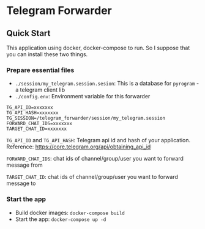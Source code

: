 # Telegram Forwarder

## Quick Start

This application using docker, docker-compose to run. So I suppose that you can 
install these two things.

### Prepare essential files

- `./session/my_telegram.session.sesion`: This is a database for `pyrogram` - a telegram
client lib
- `./config.env`: Environment variable for this forwarder

```env
TG_API_ID=xxxxxxx
TG_API_HASH=xxxxxxx
TG_SESSION=/telegram_forwarder/session/my_telegram.session
FORWARD_CHAT_IDS=xxxxxxx
TARGET_CHAT_ID=xxxxxxx
```
`TG_API_ID` and `TG_API_HASH`: Telegram api id and hash of your application.
Reference: https://core.telegram.org/api/obtaining_api_id

`FORWARD_CHAT_IDS`: chat ids of channel/group/user you want to forward 
message from

`TARGET_CHAT_ID`: chat ids of channel/group/user you want to forward 
message to

### Start the app

- Build docker images: `docker-compose build`
- Start the app: `docker-compose up -d`